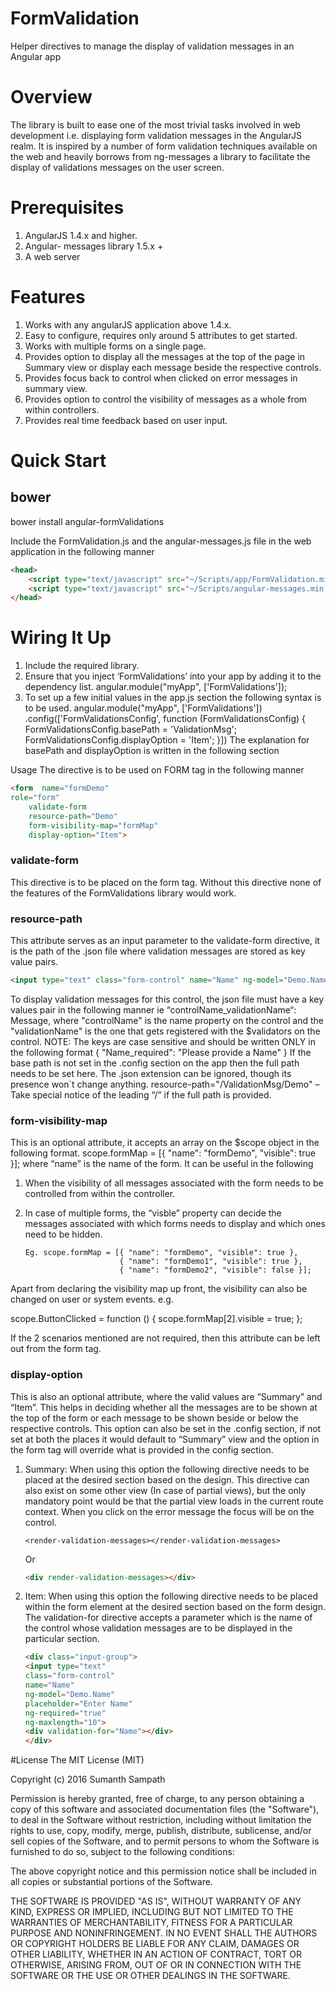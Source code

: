 # FormValidation
Helper directives to manage the display of validation messages in an Angular app

# Overview

The library is built to ease one of the most trivial tasks involved in web development i.e. displaying form validation messages in the AngularJS realm. It is inspired by a number of form validation techniques available on the web and heavily borrows from ng-messages a library to facilitate the display of validations messages on the user screen.

# Prerequisites

1.	AngularJS 1.4.x and higher.
2.	Angular- messages library 1.5.x +
3.	A web server	

# Features

1.	Works with any angularJS application above 1.4.x.
2.	Easy to configure, requires only around 5 attributes to get started.
3.	Works with multiple forms on a single page.
4.	Provides option to display all the messages at the top of the page in Summary view or display each message beside the respective controls.
5.	Provides focus back to control when clicked on error messages in summary view.
6.	Provides option to control the visibility of messages as a whole from within controllers.
7.	Provides real time feedback based on user input.

# Quick Start

## bower

bower install angular-formValidations

Include the FormValidation.js  and the angular-messages.js file in the web application in the following manner
```html
<head>
    <script type="text/javascript" src="~/Scripts/app/FormValidation.min.js"></script>
    <script type="text/javascript" src="~/Scripts/angular-messages.min.js"></script>
</head>
```

# Wiring It Up

1.	Include the required library.
2.	Ensure that you inject ‘FormValidations’ into your app by adding it to the dependency list. 
angular.module("myApp", ['FormValidations']);
3.	To set up a few initial values in the app.js section the following syntax is to be used.
angular.module("myApp", ['FormValidations'])
        .config(['FormValidationsConfig', function (FormValidationsConfig) {
            FormValidationsConfig.basePath = 'ValidationMsg';
            FormValidationsConfig.displayOption = 'Item';
  }])
    The explanation for basePath and displayOption is written in the following section

Usage
The directive is to be used on FORM tag in the following manner
```html
<form  name="formDemo" 
role="form"
    validate-form
    resource-path="Demo"
    form-visibility-map="formMap"
    display-option="Item">
```
### validate-form

This directive is to be placed on the form tag. Without this directive none of the features of the FormValidations library would work.

### resource-path

This attribute serves as an input parameter to the validate-form directive, it is the path of the .json file where validation messages are stored as key value pairs.

```html
<input type="text" class="form-control" name="Name" ng-model="Demo.Name" placeholder="Enter Name" ng-required="true">
```

To display validation messages for this control, the json file must have a key values pair in the following manner ie “controlName_validationName“: Message, where "controlName" is the name property on the control and the "validationName" is the one that gets registered with the $validators on the control. 
NOTE: The keys are case sensitive and should be written ONLY in the following format
{
    "Name_required": "Please provide a Name"
}
If the base path is not set in the .config section on the app then the full path needs to be set here. The .json extension can be ignored, though its presence won`t change anything.
resource-path="/ValidationMsg/Demo" – Take special notice of the leading “/” if the full path is provided.


### form-visibility-map

This is an optional attribute, it accepts an array on the $scope object in the following format.
scope.formMap = [{ "name": "formDemo", "visible": true }]; 
where “name” is the name of the form. It can be useful in the following

1.	When the visibility of all messages associated with the form needs to be controlled from within the controller.

2.	In case of multiple forms, the “visble” property can decide the messages associated with which forms needs to display and which ones need to be hidden.

 		Eg. scope.formMap = [{ "name": "formDemo", "visible": true },
                		     { "name": "formDemo1", "visible": true },
        	                 { "name": "formDemo2", "visible": false }];
        	                 
Apart from declaring the visibility map up front, the visibility can also be changed on user or system events. e.g.

scope.ButtonClicked = function () {
            scope.formMap[2].visible = true;
  };
  
If the 2 scenarios mentioned are not required, then this attribute can be left out from the form tag.


### display-option

This is also an optional attribute, where the valid values are “Summary” and “Item”. This helps in deciding whether all the messages are to be shown at the top of the form or each message to be shown beside or below the respective controls.
This option can also be set in the .config section, if not set at both the places it would default to “Summary” view and the option in the form tag will override what is provided in the config section.

1.	Summary: When using this option the following directive needs to be placed at the desired section based on the design. This directive can also exist on some other view (In case of partial views), but the only mandatory point would be that the partial view loads in the current route context. When you click on the error message the focus will be on the control.
    ```htnl
    <render-validation-messages></render-validation-messages>
    ```
    Or
    ```html
    <div render-validation-messages></div>
    ```

2.	Item: When using this option the following directive needs to be placed within the form element at the desired section based on the form design. The validation-for directive accepts a parameter which is the name of the control whose validation messages are to be displayed in the particular section.
    ```html
    <div class="input-group">
    <input type="text"
    class="form-control"
    name="Name"
    ng-model="Demo.Name"
    placeholder="Enter Name"
    ng-required="true"
    ng-maxlength="10">
    <div validation-for="Name"></div>
    </div>
    ```

#License
The MIT License (MIT)

Copyright (c) 2016 Sumanth Sampath

Permission is hereby granted, free of charge, to any person obtaining a copy of this software and associated documentation files (the "Software"), to deal in the Software without restriction, including without limitation the rights to use, copy, modify, merge, publish, distribute, sublicense, and/or sell copies of the Software, and to permit persons to whom the Software is furnished to do so, subject to the following conditions:

The above copyright notice and this permission notice shall be included in all copies or substantial portions of the Software.

THE SOFTWARE IS PROVIDED "AS IS", WITHOUT WARRANTY OF ANY KIND, EXPRESS OR IMPLIED, INCLUDING BUT NOT LIMITED TO THE WARRANTIES OF MERCHANTABILITY, FITNESS FOR A PARTICULAR PURPOSE AND NONINFRINGEMENT. IN NO EVENT SHALL THE AUTHORS OR COPYRIGHT HOLDERS BE LIABLE FOR ANY CLAIM, DAMAGES OR OTHER LIABILITY, WHETHER IN AN ACTION OF CONTRACT, TORT OR OTHERWISE, ARISING FROM, OUT OF OR IN CONNECTION WITH THE SOFTWARE OR THE USE OR OTHER DEALINGS IN THE SOFTWARE.
